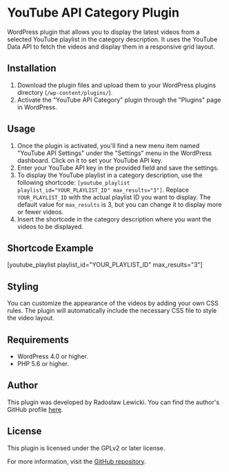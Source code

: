 # YouTube API Category Plugin

WordPress plugin that allows you to display the latest videos from a selected YouTube playlist in the category description. It uses the YouTube Data API to fetch the videos and display them in a responsive grid layout.

## Installation

1. Download the plugin files and upload them to your WordPress plugins directory (`/wp-content/plugins/`).
2. Activate the "YouTube API Category" plugin through the "Plugins" page in WordPress.

## Usage

1. Once the plugin is activated, you'll find a new menu item named "YouTube API Settings" under the "Settings" menu in the WordPress dashboard. Click on it to set your YouTube API key.
2. Enter your YouTube API key in the provided field and save the settings.
3. To display the YouTube playlist in a category description, use the following shortcode: `[youtube_playlist playlist_id="YOUR_PLAYLIST_ID" max_results="3"]`. Replace `YOUR_PLAYLIST_ID` with the actual playlist ID you want to display. The default value for `max_results` is 3, but you can change it to display more or fewer videos.
4. Insert the shortcode in the category description where you want the videos to be displayed.

## Shortcode Example

[youtube_playlist playlist_id="YOUR_PLAYLIST_ID" max_results="3"]

## Styling

You can customize the appearance of the videos by adding your own CSS rules. The plugin will automatically include the necessary CSS file to style the video layout.

## Requirements

- WordPress 4.0 or higher.
- PHP 5.6 or higher.

## Author

This plugin was developed by Radosław Lewicki. You can find the author's GitHub profile [here](https://github.com/levy52).

## License

This plugin is licensed under the GPLv2 or later license.

For more information, visit the [GitHub repository](https://github.com/levy52).